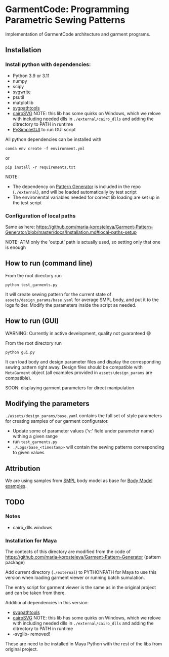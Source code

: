 
# GarmentCode: Programming Parametric Sewing Patterns

Implementation of GarmentCode architecture and garment programs.

## Installation

### Install python with dependencies:

* Python 3.9 or 3.11
* numpy
* scipy
* [svgwrite](https://pypi.org/project/svgwrite/)
* psutil
* matplotlib
* [svgpathtools](https://github.com/mathandy/svgpathtools)
* [cairoSVG](https://cairosvg.org/)
    NOTE: this lib has some quirks on Windows, which we relove with including needed dlls in `./external/cairo_dlls` and adding the ditrectory to PATH in runtime
* [PySimpleGUI](https://github.com/PySimpleGUI/PySimpleGUI) to run GUI script

All python dependencies can be installed with 

```
conda env create -f environment.yml
```
or 

```
pip install -r requirements.txt
```

NOTE: 
* The dependency on [Pattern Generator](https://github.com/maria-korosteleva/Garment-Pattern-Generator) is included in the repo (`./external`), and will be loaded automatically by test script
* The environemtal variables needed for correct lib loading are set up in the test script

### Configuration of local paths

Same as here: https://github.com/maria-korosteleva/Garment-Pattern-Generator/blob/master/docs/Installation.md#local-paths-setup

NOTE: ATM only the 'output' path is actually used, so setting only that one is enough


## How to run (command line)

From the root directory run
```
python test_garments.py
```

It will create sewing pattern for the current state of `assets/design_params/base.yaml` for average SMPL body, and put it to the logs folder. Modify the parameters inside the script as needed.

## How to run (GUI)

WARNING: Currently in active development, quality not guaranteed 😅

From the root directory run
```
python gui.py
```

It can load body and design parameter files and display the corresponding sewing pattern right away.
Design files should be compatible with `MetaGarment` object (all examples provided in `assets\design_params` are compatible).

SOON: displaying garment parameters for direct manipulation

## Modifying the parameters

`./assets/design_params/base.yaml` contains the full set of style parameters for creating samples of our garment configurator.

* Update some of parameter values ('v:' field under parameter name) withing a given range 
* run `test_garments.py` 
* `./Logs/base_<timestamp>` will contain the sewing patterns corresponding to given values


## Attribution
We are using samples from [SMPL](https://smpl.is.tue.mpg.de/) body model as base for [Body Model examples](assets/Bodies). 


## TODO

### Notes
* cairo_dlls windows

### Installation for Maya
The contects of this directory are modified from the code of https://github.com/maria-korosteleva/Garment-Pattern-Generator (pattern package)

Add current directory (`./external`) to PYTHONPATH for Maya to use this version when loading garment viewer or running batch sumulation. 

The entry script for garment viewer is the same as in the original project and can be taken from there.

Additional dependencies in this version: 
* [svgpathtools](https://github.com/mathandy/svgpathtools)
* [cairoSVG](https://cairosvg.org/)
    NOTE: this lib has some quirks on Windows, which we relove with including needed dlls in `./external/cairo_dlls` and adding the ditrectory to PATH in runtime
* -svglib- removed!

These are need to be installed in Maya Python with the rest of the libs from original project.